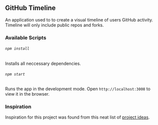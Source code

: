## GitHub Timeline

An application used to to create a visual timeline of users GitHub activity. Timeline will only include public repos and forks.

### Available Scripts

###### `npm install`

Installs all neccessary dependencies.

###### `npm start`

Runs the app in the development mode.
Open `http://localhost:3000` to view it in the browser.

### Inspiration

Inspiration for this project was found from this neat list of [ project ideas](https://github.com/florinpop17/app-ideas).
